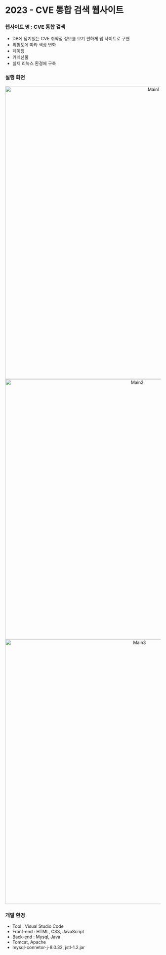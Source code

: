 # 2023  - CVE 통합 검색 웹사이트

### 웹사이트 명 : CVE 통합 검색
+ DB에 담겨있는 CVE 취약점 정보를 보기 편하게 웹 사이트로 구현
+ 위험도에 따라 색상 변화
+ 페이징
+ 커넥션풀
+ 실제 리눅스 환경에 구축 

### 실행 화면 
<div align = "center">
  <img width="945" alt="Main1" src="https://github.com/Yonngdinee/S3i_Project/assets/52689951/23b8cdd5-72b3-467f-babf-cc7df151dbef">
<img width="839" alt="Main2" src="https://github.com/Yonngdinee/S3i_Project/assets/52689951/125e7551-9f93-4119-8086-1fee909e668b">
<img width="854" alt="Main3" src="https://github.com/Yonngdinee/S3i_Project/assets/52689951/6e55aaeb-7b83-4e2b-93c0-e7354ab10601">
</div>

### 개발 환경
- Tool : Visual Studio Code
- Front-end : HTML, CSS, JavaScript
- Back-end : Mysql, Java
- Tomcat, Apache
- mysql-connetor-j-8.0.32, jstl-1.2.jar
